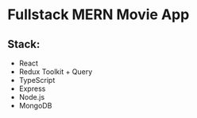 <h1>Fullstack MERN Movie App</h1>
<h2>Stack:</h2>
<ul>
<li>React</li>
<li>Redux Toolkit + Query</li>
<li>TypeScript</li>
<li>Express</li>
<li>Node.js</li>
<li>MongoDB</li>
</ul>
